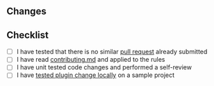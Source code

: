 <!-- Thanks for submitting a pull request! -->
## Changes
<!-- Shortly describe what you want to accomplish with this PR -->
<!-- Add a link to the issue if available -->

## Checklist
- [ ] I have tested that there is no similar [pull request](https://github.com/coditory/sherlock-distributed-lock/pulls) already submitted
- [ ] I have read [contributing.md](https://github.com/coditory/sherlock-distributed-lock/blob/master/.github/CONTRIBUTING.md) and applied to the rules
- [ ] I have unit tested code changes and performed a self-review
- [ ] I have [tested plugin change locally](https://github.com/coditory/sherlock-distributed-lock/blob/master/.github/CONTRIBUTING.md#validate-changes-locally) on a sample project
